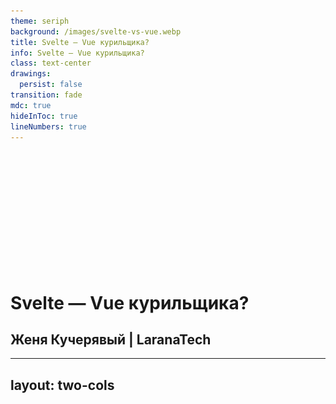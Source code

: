 ```yaml
---
theme: seriph
background: /images/svelte-vs-vue.webp
title: Svelte — Vue курильщика?
info: Svelte — Vue курильщика?
class: text-center
drawings:
  persist: false
transition: fade
mdc: true
hideInToc: true
lineNumbers: true
---
```


<br><br><br><br><br><br><br><br><br><br><br>

<div class="block">

# Svelte — Vue курильщика?

## Женя Кучерявый | LaranaTech

</div>

---
layout: two-cols
---

<Title title="Кто я?" />

<v-clicks>

- ## Организатор московских дринкапов
- ## Контрибутор в опенсорс
- ## Мультипотенциал
- ## Изобретатель
- ## Философ
- ## Основатель LaranaTech
- ## Использую Svelte на работе

</v-clicks>

::right::

<img src="/images/photo.webp" style="position: absolute; top: 0; right: -20px; bottom: 0; width: 400px;" />

---
layout: center
class: text-center
---

<span style="font-size: 5rem;">x885</span>

---

<Title title="Что такое Svelte" />

<v-switch>

<template #1>

- ## Что-то среднее между Angular и React

</template>

<template #2>

- ## ~~Что-то среднее между Angular и React~~

</template>

<template #3>

- ## ~~Что-то среднее между Angular и React~~
- ## Что-то среднее между Vue и React

</template>

<template #4>

- ## ~~Что-то среднее между Angular и React~~
- ## Что-то среднее между Vue и React
- ## В РФ на Svelte пишет 2+ компании

</template>

</v-switch>

---
layout: center
class: text-center
---

<Title title="Что такое Svelte" />

> ## Svelte разрабатывается по приницу
> ## hype driven development

<br>

<v-click>

## (c) Денис Чернов

</v-click>


---
layout: center
---

<img src="/images/drink_0.webp" />

---
layout: center
---

<img src="/images/dring.webp" />

---
layout: center
class: text-center
---

<Title title="Что такое Svelte" />

> ## Svelte — Vue курильщика &nbsp;

<br>

<v-click>

## (c) Денис Чернов

</v-click>

---
layout: center
class: text-center
---

<Title title="Что такое Svelte" />

> ## Svelte — Vue курильщика?

<br>

<v-click>

## (c) Женя Кучерявый

</v-click>

---

<Title title="Как будет проводиться сравнение" />

<v-clicks>

- ## Разбираем фичи фреймворка
- ## Оцениваем: Кринж и База?

</v-clicks>

<Plus type="base" v-click />
<Plus type="cringe" v-click />

<v-click>

- ## В конце подводим итоги

</v-click>

<br><br>

<v-click>

> ## <span class="orange">!</span> Рассмотрим не все аспекты

</v-click>

---
layout: center
---

<img src="/images/gosling.jpg" style="height: 530px;" />

---
title: Синтаксис
---

<Title cat="Синтаксис" lang="vue" />

````md magic-move

```vue
<script setup lang="ts">
	import { ref } from 'vue'

	const items = ref([])
	const text = ref('')

	const addItem = () => {
		items.value.push(text)
		text.value = ''
	}
</script>

<template>
	<div v-for="(item, key) of items" :key class="item">{{ item }}</div>
	<form @submit.prevent="addItem">
		<input v-model="text" />
		<button type="submit">Submit</button>
	</form>
</template>
```

```vue
<template>
	<div v-for="(item, key) of items" :key class="item">{{ item }}</div>
	<form @submit.prevent="addItem">
		<input v-model="text" />
		<button type="submit">Submit</button>
	</form>
</template>

<style scoped>
	.item {
		color: red;
	}
</style>
```

````

<Plus type="base" v-click />

---

<Title cat="Синтаксис" lang="svelte" />

````md magic-move

```svelte
<script lang="ts">
	const items = $state([])
	const text = $state('')

	const addItem = (e) => {
		e.preventDefault()
		items.push(text)
		text = ''
	}
</script>

{#each items as item, i}
	<div class="item">{item}</div>
{/each}
<form onsubmit={addItem}>
	<input bind:value={text} />
	<button type="submit">Submit</button>
</form>
```

```svelte
{#each items as item, i}
	<div class="item">{item}</div>
{/each}
<form onsubmit={addItem}>
	<input bind:value={text} />
	<button type="submit">Submit</button>
</form>

<style>
	.item {
		color: red;
	}
</style>
```

````

<Plus type="base" v-click />

---


<Title cat="Синтаксис" lang="svelte" />

```svelte
<script>
	import { interval, startWith } from 'rxjs'

	const timer$ = interval(1000).pipe(
		startWith(0)
	)
</script>

<p>Counter: {$timer$}</p>
```

---
title: События
---

<Title cat="Cобытия" lang="vue" />

````md magic-move

```vue
<button
	v-on:click="increase"
	v-on:click.right.prevent.stop.once="decrease"
	v-on:click="(event) => increase(event)"
	v-on:click="counter++"
	v-on:click="increase($event)"
	v-on:click="console.log(1); console.log(2); console.log(3)"
>
	Click me!
</button>
```

```vue {all|2|3|4|5|6|7}
<button
	@click="increase"
	@click.right.prevent.stop.once="decrease"
	@click="(event) => increase(event)"
	@click="counter++"
	@click="increase($event)"
	@click="console.log(1); console.log(2); console.log(3)"
>
	Click me!
</button>
```

```vue
<script setup lang="ts">
	defineEmits({
		submit(payload: { email: string, password: string }) {
			// return `true` or `false` to indicate
			// validation pass / fail
		}
	})
</script>

<template>
	<button
		@click="$emit(
			'submit',
			{ email: 'e@vgenii.ru', password: 'qwerty' }
		)"
	>
		Submit
	</button>
</template>
```

````

---
layout: center
---

<Title cat="Cобытия" lang="vue" />

<CenterPlus :cringe="1" :base="4" />

---

<Title cat="Cобытия" lang="svelte" />

````md magic-move

```svelte {all|2|6-7}
<script lang="ts">
	import { createEventDispatcher } from 'svelte'
	const dispatch = createEventDispatcher()
</script>

<button on:click={() => dispatch('decrement')}>decrement</button>
<button on:click={() => dispatch('increment')}>increment</button>
```

```svelte
<Stepper
	on:decrement|stopPropagation={() => n -= 1}
	on:increment|preventDefault={() => n += 1}
/>
```

````

<Plus type="cringe" v-click />

---

<Title cat="Cобытия" lang="svelte" />

````md magic-move

```svelte {all|2|3|4}
<button
	onclick={counter.increase}
	onclick={(event) => counter.increase(event)}
	{onclick}
>
	Click me!
</button>
```

```svelte
<script lang="ts">
	const makeHandler = () => {
		return () => {
			console.log(111)
		}
	}
</script>

<button onclick={makeHandler()}>Click me!</button>

```

````

---
layout: center
---

<Title cat="Cобытия" lang="svelte" />

<CenterPlus :cringe="1" :base="3" />

---
title: Пропсы
---

<Title cat="Пропсы" lang="vue" />

````md magic-move

```vue
<script setup>
	import { computed } from 'vue'

	const props = defineProps(['value'])

	const computedValue = computed(() => props.value * 2)
</script>
```

```vue
<script setup>
	import { computed } from 'vue'

	const props = defineProps({
		value: Number,
	})

	const computedValue = computed(() => props.value * 2)
</script>
```

```vue
<script setup>
	import { computed } from 'vue'

	const props = defineProps({
		value: {
			type: Number,
			required: true,
			validator: (val) => val % 2 === 0,
		},
	})

	const computedValue = computed(() => props.value * 2)
</script>
```

```vue
<script setup lang="ts">
	import { computed } from 'vue'

	const props = defineProps<{
		value: number
	}>()

	const computedValue = computed(() => props.value * 2)
</script>
```

```vue
<script setup lang="ts">
	interface Props {
		msg?: string
		labels?: string[]
	}

	const props = withDefaults(defineProps<Props>(), {
		msg: 'hello',
		labels: () => ['one', 'two'],
	})
</script>
```

````

---
layout: center
---

<Title cat="Пропсы" lang="vue" />

<CenterPlus :cringe="2" :base="3" />

---

<Title cat="Пропсы" lang="svelte" />

```svelte {all|2-5|7-10|14|15|16}
<script lang="ts">
	type Props = {
		value: number
		label?: string
	}

	let {
		value,
		label = 'Default label',
	}: Props = $props()
</script>

<Component
	value={value}
	{label}
	{...props}
/>
```

<Plus type="base" v-click />

---
layout: center
class: text-center
---

> ## Write less, do more

<br>

<v-switch>

<template #0>

## jQuery

</template>

<template #1>

## ~~jQuery~~

## Svelte

</template>

</v-switch>

---
hideInToc: true
layout: center
---

<Title cat="Пропсы" />

## Односторонняя реактивность

<Plus type="base" v-click />

---
title: Реактивность
---

<Title title="Двусторонняя реактивность" />

```tsx {all|9,10}
// React
type Props = {
	value: string
	onChange: (value: string) => void
}

function Input({ value, onChange }: Props) {
	return <input
		value={value}
		onchange={(e) => onChange(e.target.value)}
	/>
}

```

<Plus type="cringe" v-click />

---

<Title cat="Реактивность" lang="vue" title="v-model" />

````md magic-move

```vue
<script setup lang="ts">
	const props = defineProps(['modelValue'])
	const emit = defineEmits(['update:modelValue'])
</script>
<template>
	<input
		:value="props.modelValue"
		@input="emit('update:modelValue', $event.target.value)"
	/>
</template>
```

```vue
<template>
	<Input
		:modelValue="value"
		@update:modelValue="$event => (value = $event)"
	/>
</template>
```

```vue
<script setup lang="ts">
	const model = defineModel({ type: String })
</script>

<template>
	<input v-model="model" />
</template>
```

```vue {all|3}
<script setup lang="ts">
	const value = defineModel({ type: String })
	const error = defineModel('error', { type: String })
</script>

<template>
	<div>
		<input v-model="value" />
		<div v-if="error" class="red">
			{{ error }}
		</div>
	</div>
</template>
```

```vue
<template>
	<ValidatedInput v-model="text" v-model:error="error" />
</template>
```

````

---
layout: center
---

<Title cat="Реактивность" lang="vue" title="v-model" />

<CenterPlus :cringe="1" :base="2" />

---

<Title cat="Реактивность" lang="svelte" title="$bindable()" />

```svelte {all|3-4|8-9|13}
<script lang="ts">
	type Props = {
		value: string
		error: string
	}

	let {
		value = $bindable('default value'),
		error = $bindable(),
	}: Props = $props()
</script>

<input bind:value={value} bind:error={error} />
```

<Plus type="base" :value="2" v-click />

---
title: computed / $derived
---

<Title cat="Вычисляемые значения" lang="vue" title="computed" />

```vue
<script setup lang="ts">
	import { ref, computed } from 'vue'

	const counter1 = ref(0)
	const counter2 = ref(0)

	const allowComputing = ref(false)

	const totalCounter = computed(() => {
		if (allowComputing.value) {
			return counter1.value + counter2.value
		}
		return 0
	})
</script>
```

<Plus type="base" v-click />

---

<Title cat="Вычисляемые значения" lang="svelte" title="$derived" />

````md magic-move

```svelte {all|6}
<script lang="ts">
	let counter1 = $state(0)
	let counter2 = $state(0)
	let allowComputing = $state(false)

	let totalCounter = $derived($allowComputing ? $counter1 + $counter2 : 0)
</script>
```

```svelte
<script lang="ts">
	let counter1 = $state(0)
	let counter2 = $state(0)
	let allowComputing = $state(false)

	let totalCounter = $derived.by(() => {
		if ($allowComputing) {
			return $counter1 + $counter2
		}
		return 0
	})
</script>
```

````

<Plus type="base" v-click.at="[1]" />

<Plus type="cringe" v-click.at="[3]" />

---
title: Сторы
---

<Title cat="Сторы" />

````md magic-move

```ts
import { ref } from 'vue'

export const makeStore = () => {
	const counter = ref(0)

	const increase = () => {
		counter.value += 1
	}

	const decrease = () => {
		counter.value -= 1
	}

	return {
		counter,
		increase,
		decrease,
	}
}
```

```ts
import { writable, get } from 'svelte/store'

export const makeStore = () => {
	const counter = writable(0)

	const increase = () => {
		counter.set(get(counter) + 1)
	}

	const decrease = () => {
		counter.set(get(counter) - 1)
	}

	return {
		counter,
		increase,
		decrease,
	}
}
```

````

<Plus type="base" v-click />

---
title: Хуки
---

<Title cat="Хуки" lang="vue" />

```vue {all|4-6|7-9|10-12}
<script setup lang="ts">
	import { onMounted, onUnmounted, onUpdated } from 'vue'

	onMounted(() => {
		console.log(`the component is now mounted.`)
	})
	onUnmounted(() => {
		console.log(`the component is now unmounted.`)
	})
	onUpdated(() => {
		console.log(`the component is now updated.`)
	})
</script>
```

---
layout: center
---

<Title cat="Хуки" lang="vue" />

<CenterPlus :cringe="1" :base="3" />

---

<Title cat="Хуки" lang="svelte" />

```svelte {all|4-6|7-9|10-15}
<script lang="ts">
	import { onMount, onDestroy, tick } from 'svelte'

	onMount(() => {
		console.log('the component has mounted')
	})
	onDestroy(() => {
		console.log('the component is being destroyed')
	})
	$effect.pre(() => {
		console.log('the component is about to update')
		tick().then(() => {
				console.log('the component just updated')
		})
	})
</script>
```

---
layout: center
---

<Title cat="Хуки" lang="svelte" />

<CenterPlus :cringe="1" :base="2" />

---
title: Provide / Context
---

<Title cat="Контекст" lang="vue" title="provide/inject" />

````md magic-move

```vue {all|1-6|8-12}
<script setup lang="ts">
	import { ref, provide } from 'vue'

	const count = ref(0)
	provide('key', count)
</script>

<script setup lang="ts">
	import { inject } from 'vue'

	const message = inject('message', 'default value')
</script>
```

```ts
import { createApp } from 'vue'

const app = createApp({})

app.provide(/* key */ 'message', /* value */ 'hello!')

```

````

<Plus type="base" :value="1" v-click />

---

<Title cat="Контекст" lang="svelte" title="setContext/getContext" />

```ts
import { getContext, setContext } from 'svelte'

const key = 'user'

export function setUserContext(user: User) {
	setContext(key, user)
}

export function getUserContext() {
	return getContext(key) as User
}
```

<Plus type="base" :value="1" v-click />

---
title: Composables / Actions
layout: center
---

<Title cat="Переиспользование" lang="vue" title="composables" />

<CenterPlus :base="1" />

---

<Title cat="Переиспользование" lang="svelte" title="actions" />

````md magic-move

```svelte
<script lang="ts">
	import type { Action } from 'svelte/action'

	const myaction: Action = (node) => {
		// the node has been mounted in the DOM

		$effect(() => {
			// setup goes here

			return () => {
				// teardown goes here
			}
		})
	}
</script>

<div use:myaction>...</div>
```

```ts {all}
import type { Action } from 'svelte/action'

const gestures: Action<
	HTMLDivElement,
	undefined,
	{
		onswipeleft: (e: CustomEvent) => void
		onswiperight: (e: CustomEvent) => void
	}
> = (node) => {
	$effect(() => {
		// ...
		node.dispatchEvent(new CustomEvent('swipeleft'))
		// ...
		node.dispatchEvent(new CustomEvent('swiperight'))
	})
}
```

```svelte
<script lang="ts">
	import { gestures } from './gestures'
</script>

<div
	use:gestures
	onswipeleft={next}
	onswiperight={prev}
>...</div>
```

````

---

<Title cat="Переиспользование кода фреймворка" lang="svelte" title="actions" />

<v-clicks>

- ## Должен быть прикреплён к элементу
- ## Нельзя прикрепить к компоненту
- ## Можно объявить кастомные события (deprecated)

</v-clicks>

---

<Title cat="Переиспользование кода фреймворка" lang="svelte" title="@attach" />

```svelte
<canvas
	width={32}
	height={32}
	{@attach (canvas) => {
		const context = canvas.getContext('2d')

		$effect(() => {
			context.fillStyle = color
			context.fillRect(0, 0, canvas.width, canvas.height)
		})
	}}
></canvas>
```

---
layout: center
---

<Title cat="Переиспользование кода фреймворка" lang="svelte" title="actions / @attach" />

<CenterPlus :cringe="3" :base="1" />

---
title: Стили
---

<Title cat="Стили" lang="svelte" />

```svelte {all|12-16|6|7|8|9}
<script lang="ts">
	let { active }: { active: boolean } = $props()
</script>

<div
	class="active"
	class:active={active}
	class:active
	class={{ disabled: !isActive }}
></div>

<style>
	.active {
		color: red;
	}
</style>
```

<Plus type="base" :value="4" v-click />

---

<Title cat="Стили" lang="vue" />

```vue {all|1-5}
<style>
	.row {
		display: flex;
	}
</style>

<style scoped>
	.row {
		display: flex;
	}
</style>

<style module>
	.row {
		display: flex;
	}
</style>
```

<Plus type="cringe" :value="1" v-click />

---
title: Анимации
layout: center
class: text-center
---

<Title title="Анимации" />

## У обоих фреймворков классные инструменты для анимаций

<Plus type="base" v-click />

---
title: Слоты
---

<Title cat="Фрагменты шаблонов" lang="vue" title="slot" />

````md magic-move

```vue {all|7|4|9-11}
<template>
	<header>
		<div>
			<slot name="left">LaranaTech</slot>
		</div>
		<div>
			<slot />
		</div>
		<div v-if="$slots.right">
			<slot name="right" />
		</div>
	</header>
</template>
```

```vue {all|6|3-5}
<template>
	<Header>
		<template #left>
			<LaranaSvg />
		</template>
		<Menu />
	</Header>
</template>
```

````

---

<Title cat="Фрагменты шаблонов" lang="vue" title="slot" />

<v-clicks>

- ## Дефолтный слот
- ## Named slots
- ## Conditional slots
- ## Dynamic slot names
- ## Scoped slots
- ## Renderless components

</v-clicks>

<Plus type="base" :value="6" v-click />

---

<Title cat="Фрагменты шаблонов" lang="svelte" title="snippet" />

````md magic-move

```svelte {all|2-6|10|11|12-14}
<script>
	let {
		left = 'LaranaTech',
		right,
		children,
	} = $props()
</script>

<header>
	<div>{@render left()}</div>
	<div>{@render children?.()}</div>
	{if right}
		<div>{@render right()}</div>
	{/if}
</header>
```

```svelte
{#snippet left()}
	<LaranaSvg />
{/snippet}

<Header {left}>
	<Menu />
</Header>
```

```svelte
<Header>
	{#snippet left()}
		<LaranaSvg />
	{/snippet}

	<Menu />
</Header>
```

```svelte
<Table data={fruits}>
	{#snippet header()}
		<th>fruit</th>
		<th>qty</th>
		<th>price</th>
		<th>total</th>
	{/snippet}

	{#snippet row(d)}
		<td>{d.name}</td>
		<td>{d.qty}</td>
		<td>{d.price}</td>
		<td>{d.qty * d.price}</td>
	{/snippet}
</Table>
```

```svelte {all|1,9,11|15-17}
<script lang="ts" generics="T">
	import type { Snippet } from 'svelte'

	let {
		data,
		children,
		row
	}: {
		data: T[]
		children: Snippet
		row: Snippet<[T]>
	} = $props()
</script>

{#each data as item}
	<tr>{@render row(item)}</tr>
{/each}
```

````

<Plus type="base" :value="6" v-click />

---
title: Роутинг
layout: two-cols
---

<Title cat="Роутинг" lang="vue" />

<v-clicks>

- ## Официальный роутер
- ## Поддержка
- ## В целом удобный роутер
- ## Вдохновил на создание `@laranatech/router`

</v-clicks>

::right::

<Qr data="https://www.npmjs.com/package/@laranatech/router" label="@laranatech/router" v-click />

<Plus type="larana" :value="4" v-click />

---
layout: center
class: text-center
hideInToc: true
---

<Title cat="Роутинг" lang="svelte" />

<v-switch>

<template #1>

## Ясно, Женя забыл сделать слайд

</template>

<template #2>

## ~~Ясно, Женя забыл сделать слайд~~

</template>

<template #3>

## В Svelte нет официального ПОДДЕРЖИВАЕМОГО роутера

</template>

<template #4>

## В Svelte нет официального ПОДДЕРЖИВАЕМОГО роутера

<Plus type="cringe" />

</template>

</v-switch>


---
title: Virtual DOM
layout: center
---

<Title title="Virtual DOM" />

<img src="/images/vdom.jpg" />

---
layout: center
---

<Qr data="https://www.youtube.com/watch?v=x7cQ3mrcKaY" label="Pete Hunt: React: Rethinking best practices -- JSConf EU" />

---

<Title cat="Virtual DOM" lang="svelte" />

<v-click>

## Ясно, в Svelte забыли добавить vDOM

</v-click>

<v-click>

<Plus type="base" />

</v-click>

---
layout: center
---

<Title cat="Virtual DOM" lang="vue" />

<img src="/images/vapor.png" />

---
title: Сборка
---

<Title cat="Сборка" lang="vue" />

<v-clicks>

- ## <span class="yellow">Код фреймворка остаётся в итоговом бандле</span>
- ## <span class="green">Создатели Vue подарили нам Vite</span>

</v-clicks>

<v-click>

<Plus type="base" />

</v-click>

<v-click>

- ## <span class="yellow">Создатели Vue скоро подарят нам rolldown</span>

</v-click>

---

<Title cat="Сборка" lang="svelte" />

<v-click>

- ## <span class="yellow"> Требуется дополнительный этап сборки — «компиляция» </span>

</v-click>

<v-click>

- ## <span class="green">После сборки от фреймворка не остаётся и следа</span>

</v-click>

<v-click>

<Plus type="base" />

</v-click>

---
layout: center
---

<Title cat="Сборка" lang="svelte" />

<Qr data="https://github.com/MrWaip/svelte-rs-2" />

---
title: Миграция
---

<Title cat="Миграция" lang="svelte" />

<v-clicks>

- ## Есть гайд по миграции
- ## Есть скрипт для миграции
- ## Есть legacy-режим

</v-clicks>

<Plus type="base" :value="3" v-click />

---
layout: center
---

<Title cat="Миграция" lang="vue" title="Боль" />

<img src="/images/naruto.webp" style="height: 480px;" />

---
layout: center
---

<Title cat="Миграция" lang="vue" title="Боль" />

<img src="/images/hero.jpg" style="height: 480px;" />

---
layout: center
---

<Title cat="Миграция" lang="vue" title="Боль" />

<Qr data="https://www.youtube.com/watch?v=cp2rRlEK2ic" label="Пусть наебнётся" />

<Plus type="cringe" v-click />

---
layout: center
title: Итоги
---

<Title title="Итоги" />

<Totals />

---

<Title title="Итоги" />

<v-clicks>

- ## Рассмотрели не все критерии
- ## Спикер пердвзят

</v-clicks>

<br>

<v-clicks>

- ## Svelte становится беднее
- ## Не всегдя бедность лишает его глубины
- ## Vue классный
- ## React хуже всего

</v-clicks>


---

<CounterTable />

---
layout: center
class: text-center
---

<Title title="Спасибо за внимание" />

<Qr data="https://t.me/+DwMpehY_jcM1YzIy" label="@frontend_director" />

<br>

## Женя Кучерявый
